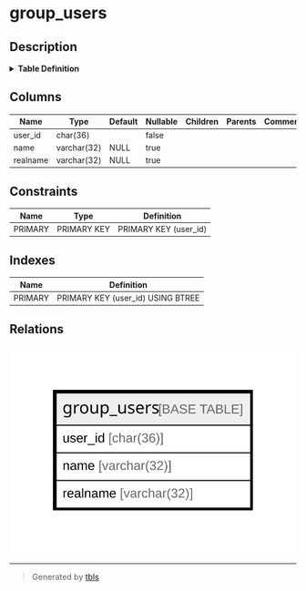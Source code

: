 # group_users

## Description

<details>
<summary><strong>Table Definition</strong></summary>

```sql
CREATE TABLE `group_users` (
  `user_id` char(36) NOT NULL,
  `name` varchar(32) DEFAULT NULL,
  `realname` varchar(32) DEFAULT NULL,
  PRIMARY KEY (`user_id`)
) ENGINE=InnoDB DEFAULT CHARSET=utf8mb3
```

</details>

## Columns

| Name | Type | Default | Nullable | Children | Parents | Comment |
| ---- | ---- | ------- | -------- | -------- | ------- | ------- |
| user_id | char(36) |  | false |  |  |  |
| name | varchar(32) | NULL | true |  |  |  |
| realname | varchar(32) | NULL | true |  |  |  |

## Constraints

| Name | Type | Definition |
| ---- | ---- | ---------- |
| PRIMARY | PRIMARY KEY | PRIMARY KEY (user_id) |

## Indexes

| Name | Definition |
| ---- | ---------- |
| PRIMARY | PRIMARY KEY (user_id) USING BTREE |

## Relations

![er](group_users.svg)

---

> Generated by [tbls](https://github.com/k1LoW/tbls)
